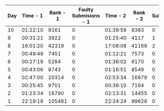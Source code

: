 
| Day | Time - 1 | Rank - 1 | Faulty Submisions - 1 | Time - 2 | Rank - 2 | Faulty Submisions - 2 |
|-----|----------|----------|-----------------------|----------|----------|-----------------------|
| 10  | 01:22:10 | 9161     | 0                     | 01:39:59 | 9383     | 0                     |
| 9   | 00:31:21 | 3922     | 0                     | 01:25:40 | 4117     | 1                     |
| 8   | 16:01:20 | 42319    | 0                     | 17:08:08 | 41169    | 2                     |
| 7   | 00:49:49 | 7451     | 0                     | 01:12:21 | 7573     | 0                     |
| 6   | 00:27:19 | 5284     | 0                     | 01:36:02 | 6170     | 0                     |
| 5   | 00:43:06 | 8743     | 0                     | 01:16:51 | 8549     | 0                     |
| 4   | 02:47:00 | 20314    | 0                     | 02:53:34 | 16879    | 0                     |
| 3   | 00:25:45 | 9701     | 0                     | 00:36:10 | 7164     | 0                     |
| 2   | 01:23:34 | 16790    | 0                     | 02:13:31 | 14455    | 0                     |
| 1   | 22:19:18 | 105481   | 0                     | 22:34:24 | 99628    | 0                     |